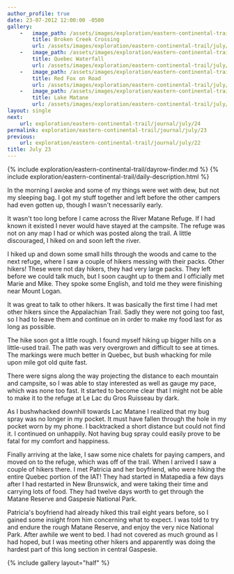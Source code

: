 ```yaml
---
author_profile: true
date: 23-07-2012 12:00:00 -0500
gallery:
    -   image_path: /assets/images/exploration/eastern-continental-trail/july/small/23-1.jpg
        title: Broken Creek Crossing
        url: /assets/images/exploration/eastern-continental-trail/july/large/23-1.jpg
    -   image_path: /assets/images/exploration/eastern-continental-trail/july/small/23-2.jpg
        title: Quebec Waterfall
        url: /assets/images/exploration/eastern-continental-trail/july/large/23-2.jpg
    -   image_path: /assets/images/exploration/eastern-continental-trail/july/small/23-3.jpg
        title: Red Fox on Road
        url: /assets/images/exploration/eastern-continental-trail/july/large/23-3.jpg
    -   image_path: /assets/images/exploration/eastern-continental-trail/july/small/23-4.jpg
        title: Lake Matane
        url: /assets/images/exploration/eastern-continental-trail/july/large/23-4.jpg
layout: single
next:
    url: exploration/eastern-continental-trail/journal/july/24
permalink: exploration/eastern-continental-trail/journal/july/23
previous:
    url: exploration/eastern-continental-trail/journal/july/22
title: July 23
---
```

{% include exploration/eastern-continental-trail/dayrow-finder.md %}
{% include exploration/eastern-continental-trail/daily-description.html %}

In the morning I awoke and some of my things were wet with dew, but not my sleeping bag. I got my stuff together and left before the other campers had even gotten up, though I wasn't necessarily early.

It wasn't too long before I came across the River Matane Refuge. If I had known it existed I never would have stayed at the campsite. The refuge was not on any map I had or which was posted along the trail. A little discouraged, I hiked on and soon left the river.

I hiked up and down some small hills through the woods and came to the next refuge, where I saw a couple of hikers messing with their packs. Other hikers! These were not day hikers, they had very large packs. They left before we could talk much, but I soon caught up to them and I officially met Marie and Mike. They spoke some English, and told me they were finishing near Mount Logan.

It was great to talk to other hikers. It was basically the first time I had met other hikers since the Appalachian Trail. Sadly they were not going too fast, so I had to leave them and continue on in order to make my food last for as long as possible.

The hike soon got a little rough. I found myself hiking up bigger hills on a little-used trail. The path was very overgrown and difficult to see at times. The markings were much better in Quebec, but bush whacking for mile upon mile got old quite fast.

There were signs along the way projecting the distance to each mountain and campsite, so I was able to stay interested as well as gauge my pace, which was none too fast. It started to become clear that I might not be able to make it to the refuge at Le Lac du Gros Ruisseau by dark.

As I bushwhacked downhill towards Lac Matane I realized that my bug spray was no longer in my pocket. It must have fallen through the hole in my pocket worn by my phone. I backtracked a short distance but could not find it. I continued on unhappily. Not having bug spray could easily prove to be fatal for my comfort and happiness.

Finally arriving at the lake, I saw some nice chalets for paying campers, and moved on to the refuge, which was off of the trail. When I arrived I saw a couple of hikers there. I met Patricia and her boyfriend, who were hiking the entire Quebec portion of the IAT! They had started in Matapedia a few days after I had restarted in New Brunswick, and were taking their time and carrying lots of food. They had twelve days worth to get through the Matane Reserve and Gaspesie National Park.

Patricia's boyfriend had already hiked this trail eight years before, so I gained some insight from him concerning what to expect. I was told to try and endure the rough Matane Reserve, and enjoy the very nice National Park. After awhile we went to bed. I had not covered as much ground as I had hoped, but I was meeting other hikers and apparently was doing the hardest part of this long section in central Gaspesie.

{% include gallery layout="half" %}